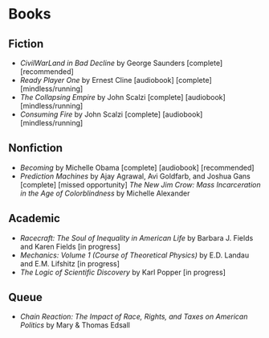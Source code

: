 # Books 

## Fiction
 * *CivilWarLand in Bad Decline* by George Saunders [complete] [recommended]
 * *Ready Player One* by Ernest Cline [audiobook] [complete] [mindless/running]
 * *The Collapsing Empire* by John Scalzi [complete] [audiobook] [mindless/running]
 * *Consuming Fire* by John Scalzi [complete] [audiobook] [mindless/running]

## Nonfiction
 * *Becoming* by Michelle Obama [complete] [audiobook] [recommended]
 * *Prediction Machines* by Ajay Agrawal, Avi Goldfarb, and Joshua Gans [complete] [missed opportunity]
 *The New Jim Crow: Mass Incarceration in the Age of Colorblindness* by Michelle Alexander


## Academic 
  * *Racecraft: The Soul of Inequality in American Life* by Barbara J. Fields and Karen Fields [in progress]
  * *Mechanics: Volume 1 (Course of Theoretical Physics)* by E.D. Landau and E.M. Lifshitz [in progress]
  * *The Logic of Scientific Discovery* by Karl Popper [in progress]
  
 ## Queue
  * *Chain Reaction: The Impact of Race, Rights, and Taxes on American Politics* by Mary & Thomas Edsall
